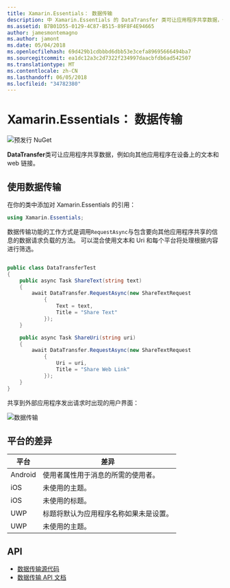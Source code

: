 ```yaml
---
title: Xamarin.Essentials： 数据传输
description: 中 Xamarin.Essentials 的 DataTransfer 类可让应用程序共享数据，例如向其他应用程序在设备上的文本和 web 链接。
ms.assetid: B7B01D55-0129-4C87-B515-89F8F4E94665
author: jamesmontemagno
ms.author: jamont
ms.date: 05/04/2018
ms.openlocfilehash: 69d429b1cdbbbd6dbb53e3cefa89695666494ba7
ms.sourcegitcommit: ea1dc12a3c2d7322f234997daacbfdb6ad542507
ms.translationtype: MT
ms.contentlocale: zh-CN
ms.lasthandoff: 06/05/2018
ms.locfileid: "34782380"
---
```

# <a name="xamarinessentials-data-transfer"></a>Xamarin.Essentials： 数据传输

![预发行 NuGet](~/media/shared/pre-release.png)

**DataTransfer**类可让应用程序共享数据，例如向其他应用程序在设备上的文本和 web 链接。

## <a name="using-data-transfer"></a>使用数据传输

在你的类中添加对 Xamarin.Essentials 的引用：

```csharp
using Xamarin.Essentials;
```

数据传输功能的工作方式是调用`RequestAsync`与包含要向其他应用程序共享的信息的数据请求负载的方法。 可以混合使用文本和 Uri 和每个平台将处理根据内容进行筛选。

```csharp

public class DataTransferTest
{
    public async Task ShareText(string text)
    {
        await DataTransfer.RequestAsync(new ShareTextRequest
            {
                Text = text,
                Title = "Share Text"
            });
    }

    public async Task ShareUri(string uri)
    {
        await DataTransfer.RequestAsync(new ShareTextRequest
            {
                Uri = uri,
                Title = "Share Web Link"
            });
    }
}
```

共享到外部应用程序发出请求时出现的用户界面：

![数据传输](data-transfer-images/data-transfer.png)

## <a name="platform-differences"></a>平台的差异

| 平台 | 差异 |
| --- | --- |
| Android | 使用者属性用于消息的所需的使用者。 |
| iOS | 未使用的主题。 |
| iOS | 未使用的标题。 |
| UWP | 标题将默认为应用程序名称如果未是设置。 |
| UWP | 未使用的主题。 |

## <a name="api"></a>API

- [数据传输源代码](https://github.com/xamarin/Essentials/tree/master/Xamarin.Essentials/DataTransfer)
- [数据传输 API 文档](xref:Xamarin.Essentials.DataTransfer)

